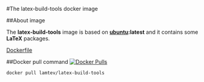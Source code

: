 #The latex-build-tools docker image 

##About image

The __latex-build-tools__ image is based on [__ubuntu__](https://hub.docker.com/_/ubuntu/)__:latest__ and it contains some __LaTeX__ packages.
 
[Dockerfile](https://github.com/lamtev/build-tools-dockers/blob/master/latex-build-tools/Dockerfile)
 
##Docker pull command [![Docker Pulls](https://img.shields.io/docker/pulls/lamtev/latex-build-tools.svg?style=flat-square)](https://hub.docker.com/r/lamtev/latex-build-tools/)
 
`docker pull lamtev/latex-build-tools`

